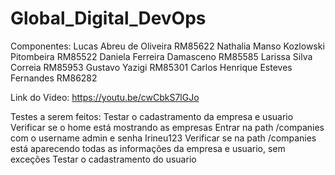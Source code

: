 # Global_Digital_DevOps

Componentes:
Lucas Abreu de Oliveira		    RM85622
Nathalia Manso Kozlowski Pitombeira RM85522
Daniela Ferreira Damasceno	    RM85585
Larissa Silva Correia		    RM85953
Gustavo Yazigi			    RM85301
Carlos Henrique Esteves Fernandes   RM86282

Link do Video:
https://youtu.be/cwCbkS7lGJo

Testes a serem feitos:
Testar o cadastramento da empresa e usuario
Verificar se o home está mostrando as empresas
Entrar na path /companies com o username admin e senha Irineu123
Verificar se na path /companies está aparecendo todas as informações da empresa e usuario, sem exceções
Testar o cadastramento do usuario
